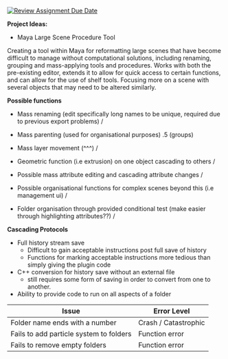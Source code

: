 [![Review Assignment Due Date](https://classroom.github.com/assets/deadline-readme-button-22041afd0340ce965d47ae6ef1cefeee28c7c493a6346c4f15d667ab976d596c.svg)](https://classroom.github.com/a/Tn7g_Mhz)

__**Project Ideas:**__

- Maya Large Scene Procedure Tool

Creating a tool within Maya for reformatting large scenes that have become difficult to manage without computational solutions, including renaming, grouping and mass-applying tools and procedures. Works with both the pre-existing editor, extends it to allow for quick access to certain functions, and can allow for the use of shelf tools. Focusing more on a scene with several objects that may need to be altered similarly.

__**Possible functions**__

- Mass renaming (edit specifically long names to be unique, required due to previous export problems) /

- Mass parenting (used for organisational purposes) .5 (groups)

- Mass layer movement (^^^) /

- Geometric function (i.e extrusion) on one object cascading to others / 

- Possible mass attribute editing and cascading attribute changes /

- Possible organisational functions for complex scenes beyond this (i.e management ui) /

- Folder organisation through provided conditional test (make easier through highlighting attributes??) /


__**Cascading Protocols**__

- Full history stream save
    -   Difficult to gain acceptable instructions post full save of history
    -   Functions for marking acceptable instructions more tedious than simply giving the plugin code
- C++ conversion for history save without an external file
    - still requires some form of saving in order to convert from one to another.
- Ability to provide code to run on all aspects of a folder

|**Issue**|**Error Level**|
|---------|---------------|
|Folder name ends with a number|Crash / Catastrophic|
|Fails to add particle system to folders|Function error|
|Fails to remove empty folders|Function error|


